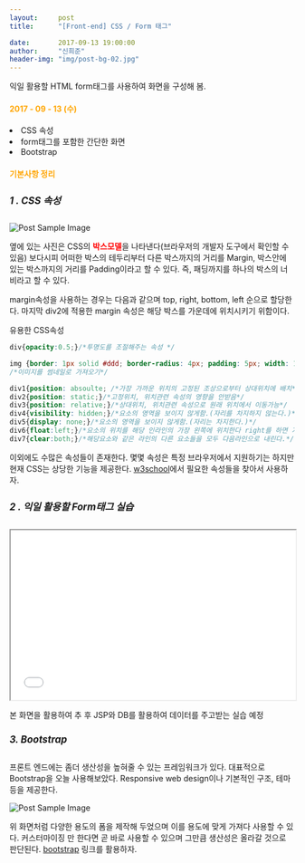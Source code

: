 ```yaml
---
layout:     post
title:      "[Front-end] CSS / Form 태그"

date:       2017-09-13 19:00:00
author:     "신희준"
header-img: "img/post-bg-02.jpg"
---
```


<p>익일 활용할 HTML form태그를 사용하여 화면을 구성해 봄.</p>

<H4 style ="font-weight:bold; color : orange">2017 - 09 - 13 (수)</H4>
<li>CSS 속성</li>
<li>form태그를 포함한 간단한 화면</li>
<li>Bootstrap</li>

<H4 style ="font-weight:bold; color:orange;">기본사항 정리</H4>


<h5 style = "font-size: 17px; font-weight : bold;">1 . CSS 속성</h5>

<img src="{{ site.baseurl }}/img/boxmodel.JPG" alt="Post Sample Image">

<p style="float:left;">옆에 있는 사진은 CSS의 <b style="color:red; font-weight:bold;">박스모델</b>을 나타낸다(브라우저의 개발자 도구에서 확인할 수 있음) 보다시피 어떠한 박스의 테두리부터 다른 박스까지의 거리를 Margin, 박스안에 있는 박스까지의 거리를 Padding이라고 할 수 있다. 즉, 패딩까지를 하나의 박스의 너비라고 할 수 있다. </p>

~~~css
div{margin-top: 10px;}
div1{margin: 10px 20px 10px 20px;}
div2{margin: 0 auto;}
~~~
<p>margin속성을 사용하는 경우는 다음과 같으며 top, right, bottom, left 순으로 할당한다. 마지막 div2에 적용한 margin 속성은 해당 박스를 가운데에 위치시키기 위함이다.</p>

<p>유용한 CSS속성</p>


~~~CSS
div{opacity:0.5;}/*투명도를 조절해주는 속성 */

img {border: 1px solid #ddd; border-radius: 4px; padding: 5px; width: 150px;}
/*이미지를 썸네일로 가져오기*/

div1{position: absoulte; /*가장 가까운 위치의 고정된 조상으로부터 상대위치에 배치*/}
div2{position: static;}/*고정위치, 위치관련 속성의 영향을 안받음*/
div3{position: relative;}/*상대위치, 위치관련 속성으로 원래 위치에서 이동가능*/
div4{visibility: hidden;}/*요소의 영역을 보이지 않게함.(자리를 차지하지 않는다.)*/
div5{display: none;}/*요소의 영역을 보이지 않게함.(자리는 차지한다.)*/
div6{float:left;}/*요소의 위치를 해당 인라인의 가장 왼쪽에 위치한다 right를 하면 가장 오른쪽*/
div7{clear:both;}/*해당요소와 같은 라인의 다른 요소들을 모두 다음라인으로 내린다.*/
~~~


<p>이외에도 수많은 속성들이 존재한다. 몇몇 속성은 특정 브라우저에서 지원하기는 하지만 현재 CSS는 상당한 기능을 제공한다. <a href="http://www.w3schools.com">w3school</a>에서 필요한 속성들을 찾아서 사용하자.</p>


<h5 style = "font-size: 17px; font-weight : bold;">2 . 익일 활용할 Form태그 실습</h5>
<iframe src="/htmlpractice/index.html" style ="width : 100%; height : 300px;">
</iframe>

<p>본 화면을 활용하여 추 후 JSP와 DB를 활용하여 데이터를 주고받는 실습 예정</p>

<h5 style = "font-size: 17px; font-weight : bold;">3. Bootstrap</h5>
<p>프론트 엔드에는 좀더 생산성을 높혀줄 수 있는 프레임워크가 있다. 대표적으로 Bootstrap을 오늘 사용해보았다. Responsive web design이나 기본적인 구조, 테마등을 제공한다.  </p>

<img src="{{ site.baseurl }}/img/bootStrap.JPG" alt="Post Sample Image">

<p>위 화면처럼 다양한 용도의 폼을 제작해 두었으며 이를 용도에 맞게 가져다 사용할 수 있다. 커스터마이징 만 한다면 곧 바로 사용할 수 있으며 그만큼 생산성은 올라갈 것으로 판단된다. <a href="http://bootstrapk.com/">bootstrap</a> 링크를 활용하자. </p>
